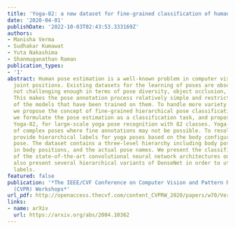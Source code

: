 ```yaml
---
title: 'Yoga-82: a new dataset for fine-grained classification of human poses'
date: '2020-04-01'
publishDate: '2022-10-03T02:43:53.333169Z'
authors:
- Manisha Verma
- Sudhakar Kumawat
- Yuta Nakashima
- Shanmuganathan Raman
publication_types:
- '1'
abstract: Human pose estimation is a well-known problem in computer vision to locate
  joint positions. Existing datasets for the learning of poses are observed to be
  not challenging enough in terms of pose diversity, object occlusion, and viewpoints.
  This makes the pose annotation process relatively simple and restricts the application
  of the models that have been trained on them. To handle more variety in human poses,
  we propose the concept of fine-grained hierarchical pose classification, in which
  we formulate the pose estimation as a classification task, and propose a dataset,
  Yoga-82, for large-scale yoga pose recognition with 82 classes. Yoga-82 consists
  of complex poses where fine annotations may not be possible. To resolve this, we
  provide hierarchical labels for yoga poses based on the body configuration of the
  pose. The dataset contains a three-level hierarchy including body positions, variations
  in body positions, and the actual pose names. We present the classification accuracy
  of the state-of-the-art convolutional neural network architectures on Yoga-82. We
  also present several hierarchical variants of DenseNet in order to utilize the hierarchical
  labels.
featured: false
publication: '*The IEEE/CVF Conference on Computer Vision and Pattern Recognition
  (CVPR) Workshops*'
url_pdf: http://openaccess.thecvf.com/content_CVPRW_2020/papers/w70/Verma_Yoga-82_A_New_Dataset_for_Fine-Grained_Classification_of_Human_Poses_CVPRW_2020_paper.pdf
links:
- name: arXiv
  url: https://arxiv.org/abs/2004.10362
---
```



